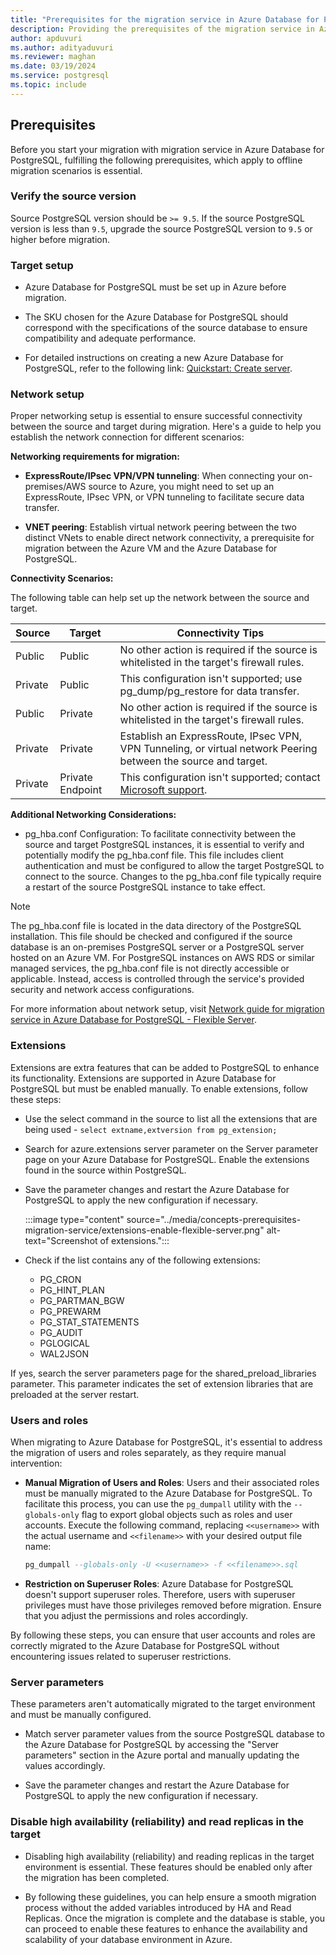 ```yaml
---
title: "Prerequisites for the migration service in Azure Database for PostgreSQL (online)"
description: Providing the prerequisites of the migration service in Azure Database for PostgreSQL
author: apduvuri
ms.author: adityaduvuri
ms.reviewer: maghan
ms.date: 03/19/2024
ms.service: postgresql
ms.topic: include
---
```


## Prerequisites

Before you start your migration with migration service in Azure Database for PostgreSQL, fulfilling the following prerequisites, which apply to offline migration scenarios is essential.

### Verify the source version

Source PostgreSQL version should be `>= 9.5`. If the source PostgreSQL version is less than `9.5`, upgrade the source PostgreSQL version to `9.5` or higher before migration.

### Target setup

- Azure Database for PostgreSQL must be set up in Azure before migration.

- The SKU chosen for the Azure Database for PostgreSQL should correspond with the specifications of the source database to ensure compatibility and adequate performance.

- For detailed instructions on creating a new Azure Database for PostgreSQL, refer to the following link: [Quickstart: Create server](/azure/postgresql/flexible-server/).

### Network setup

Proper networking setup is essential to ensure successful connectivity between the source and target during migration. Here's a guide to help you establish the network connection for different scenarios:

**Networking requirements for migration:**

- **ExpressRoute/IPsec VPN/VPN tunneling**: When connecting your on-premises/AWS source to Azure, you might need to set up an ExpressRoute, IPsec VPN, or VPN tunneling to facilitate secure data transfer.

- **VNET peering**: Establish virtual network peering between the two distinct VNets to enable direct network connectivity, a prerequisite for migration between the Azure VM and the Azure Database for PostgreSQL.

**Connectivity Scenarios:**

The following table can help set up the network between the source and target.

| Source | Target | Connectivity Tips |
| --- | --- | --- |
| Public | Public | No other action is required if the source is whitelisted in the target's firewall rules. |
| Private | Public | This configuration isn't supported; use pg_dump/pg_restore for data transfer. |
| Public | Private | No other action is required if the source is whitelisted in the target's firewall rules. |
| Private | Private | Establish an ExpressRoute, IPsec VPN, VPN Tunneling, or virtual network Peering between the source and target. |
| Private | Private Endpoint | This configuration isn't supported; contact [Microsoft support](https://support.microsoft.com/). |

**Additional Networking Considerations:**

- pg_hba.conf Configuration: To facilitate connectivity between the source and target PostgreSQL instances, it is essential to verify and potentially modify the pg_hba.conf file. This file includes client authentication and must be configured to allow the target PostgreSQL to connect to the source. Changes to the pg_hba.conf file typically require a restart of the source PostgreSQL instance to take effect.

> [!NOTE]
> The pg_hba.conf file is located in the data directory of the PostgreSQL installation. This file should be checked and configured if the source database is an on-premises PostgreSQL server or a PostgreSQL server hosted on an Azure VM. For PostgreSQL instances on AWS RDS or similar managed services, the pg_hba.conf file is not directly accessible or applicable. Instead, access is controlled through the service's provided security and network access configurations.

For more information about network setup, visit [Network guide for migration service in Azure Database for PostgreSQL - Flexible Server](../how-to-network-setup-migration-service.md).

### Extensions

Extensions are extra features that can be added to PostgreSQL to enhance its functionality. Extensions are supported in Azure Database for PostgreSQL but must be enabled manually. To enable extensions, follow these steps:

- Use the select command in the source to list all the extensions that are being used - `select extname,extversion from pg_extension;`

- Search for azure.extensions server parameter on the Server parameter page on your Azure Database for PostgreSQL. Enable the extensions found in the source within PostgreSQL.

- Save the parameter changes and restart the Azure Database for PostgreSQL to apply the new configuration if necessary.

  :::image type="content" source="../media/concepts-prerequisites-migration-service/extensions-enable-flexible-server.png" alt-text="Screenshot of extensions.":::

- Check if the list contains any of the following extensions:
    - PG_CRON
    - PG_HINT_PLAN
    - PG_PARTMAN_BGW
    - PG_PREWARM
    - PG_STAT_STATEMENTS
    - PG_AUDIT
    - PGLOGICAL
    - WAL2JSON

If yes, search the server parameters page for the shared_preload_libraries parameter. This parameter indicates the set of extension libraries that are preloaded at the server restart.

### Users and roles

When migrating to Azure Database for PostgreSQL, it's essential to address the migration of users and roles separately, as they require manual intervention:

- **Manual Migration of Users and Roles**: Users and their associated roles must be manually migrated to the Azure   Database for PostgreSQL. To facilitate this process, you can use the `pg_dumpall` utility with the `--globals-only` flag to export global objects such as roles and user accounts. Execute the following command, replacing `<<username>>` with the actual username and `<<filename>>` with your desired output file name:

  ```sql
  pg_dumpall --globals-only -U <<username>> -f <<filename>>.sql
  ```

- **Restriction on Superuser Roles**: Azure Database for PostgreSQL doesn't support superuser roles. Therefore, users with superuser privileges must have those privileges removed before migration. Ensure that you adjust the permissions and roles accordingly.

By following these steps, you can ensure that user accounts and roles are correctly migrated to the Azure Database for PostgreSQL without encountering issues related to superuser restrictions.

### Server parameters

These parameters aren't automatically migrated to the target environment and must be manually configured.

- Match server parameter values from the source PostgreSQL database to the Azure Database for PostgreSQL by accessing the "Server parameters" section in the Azure portal and manually updating the values accordingly.

- Save the parameter changes and restart the Azure Database for PostgreSQL to apply the new configuration if necessary.

### Disable high availability (reliability) and read replicas in the target

- Disabling high availability (reliability) and reading replicas in the target environment is essential. These features should be enabled only after the migration has been completed.

- By following these guidelines, you can help ensure a smooth migration process without the added variables introduced by HA and Read Replicas. Once the migration is complete and the database is stable, you can proceed to enable these features to enhance the availability and scalability of your database environment in Azure.
